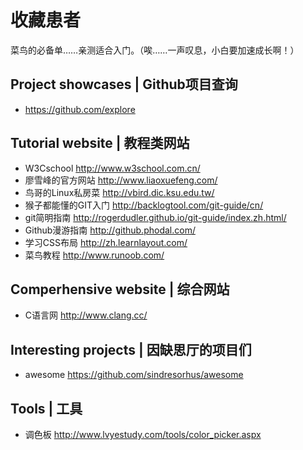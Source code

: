 # 收藏患者
菜鸟的必备单……亲测适合入门。（唉……一声叹息，小白要加速成长啊！）

## Project showcases | Github项目查询
- https://github.com/explore

## Tutorial website | 教程类网站
- W3Cschool  http://www.w3school.com.cn/
- 廖雪峰的官方网站 http://www.liaoxuefeng.com/
- 鸟哥的Linux私房菜 http://vbird.dic.ksu.edu.tw/
- 猴子都能懂的GIT入门 http://backlogtool.com/git-guide/cn/
- git简明指南 http://rogerdudler.github.io/git-guide/index.zh.html/
- Github漫游指南 http://github.phodal.com/
- 学习CSS布局 http://zh.learnlayout.com/
- 菜鸟教程 http://www.runoob.com/

## Comperhensive website | 综合网站
- C语言网  http://www.clang.cc/

## Interesting projects | 因缺思厅的项目们
- awesome  https://github.com/sindresorhus/awesome

## Tools | 工具
- 调色板 http://www.lvyestudy.com/tools/color_picker.aspx
